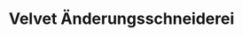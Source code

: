 ---
title: "Velvet Änderungsschneiderei"
url: /kiel/velvet-aenderungsschneiderei/
shop: Schneiderei
---